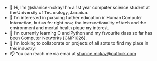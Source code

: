 - 👋 Hi, I’m @shanice-mckay! I'm a 1st year computer science student at the University of Technology, Jamaica.
- 👀 I’m interested in pursuing further education in Human Computer Interaction, but as for right now, the intersectionality of tech and the environment and mental health pique my interest.
- 🌱 I’m currently learning C and Python and my favourite class so far has been Computer Networks [CMP1026].
- 💞️ I’m looking to collaborate on projects of all sorts to find my place in this industry!
- 📫 You can reach me via email at shanice.mckay@outlook.com

<!---
shanice-mckay/shanice-mckay is a ✨ special ✨ repository because its `README.md` (this file) appears on your GitHub profile.
You can click the Preview link to take a look at your changes.
--->
